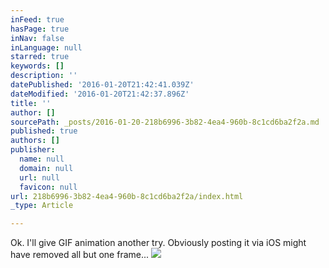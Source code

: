 ```yaml
---
inFeed: true
hasPage: true
inNav: false
inLanguage: null
starred: true
keywords: []
description: ''
datePublished: '2016-01-20T21:42:41.039Z'
dateModified: '2016-01-20T21:42:37.896Z'
title: ''
author: []
sourcePath: _posts/2016-01-20-218b6996-3b82-4ea4-960b-8c1cd6ba2f2a.md
published: true
authors: []
publisher:
  name: null
  domain: null
  url: null
  favicon: null
url: 218b6996-3b82-4ea4-960b-8c1cd6ba2f2a/index.html
_type: Article

---
```

Ok. I'll give GIF animation another try. Obviously posting it via iOS might have removed all but one frame...
![](https://the-grid-user-content.s3-us-west-2.amazonaws.com/0917543c-0c58-4e31-9439-e63941f0ef92.gif)
